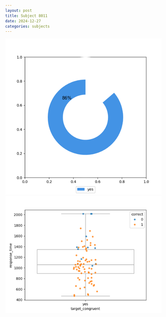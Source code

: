 ```yaml
---
layout: post
title: Subject 8011
date: 2024-12-27
categories: subjects
---
```


![](data/8011/run-16/8011_accuracy_target_congruence.png)
![](data/8011/run-16/8011_rt_congruence.png)
